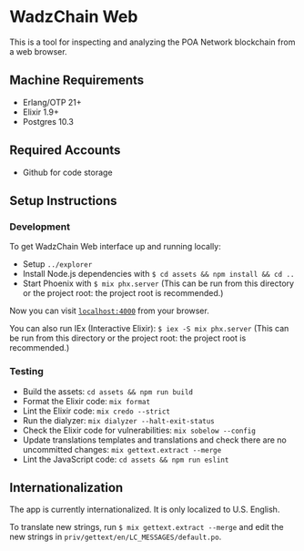 # WadzChain Web

This is a tool for inspecting and analyzing the POA Network blockchain from a web browser.

## Machine Requirements

* Erlang/OTP 21+
* Elixir 1.9+
* Postgres 10.3

## Required Accounts

* Github for code storage

## Setup Instructions

### Development

To get WadzChain Web interface up and running locally:

* Setup `../explorer`
* Install Node.js dependencies with `$ cd assets && npm install && cd ..`
* Start Phoenix with `$ mix phx.server` (This can be run from this directory or the project root: the project root is recommended.)

Now you can visit [`localhost:4000`](http://localhost:4000) from your browser.

You can also run IEx (Interactive Elixir): `$ iex -S mix phx.server` (This can be run from this directory or the project root: the project root is recommended.)

### Testing

* Build the assets: `cd assets && npm run build`
* Format the Elixir code: `mix format`
* Lint the Elixir code: `mix credo --strict`
* Run the dialyzer: `mix dialyzer --halt-exit-status`
* Check the Elixir code for vulnerabilities: `mix sobelow --config`
* Update translations templates and translations and check there are no uncommitted changes: `mix gettext.extract --merge`
* Lint the JavaScript code: `cd assets && npm run eslint`

## Internationalization

The app is currently internationalized. It is only localized to U.S. English.

To translate new strings, run `$ mix gettext.extract --merge` and edit the new strings in `priv/gettext/en/LC_MESSAGES/default.po`.
